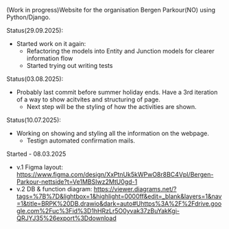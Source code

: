 (Work in progress)Website for the organisation Bergen Parkour(NO) using Python/Django.

Status(29.09.2025):
- Started work on it again:
    - Refactoring the models into Entity and Junction models for clearer information flow
    - Started trying out writing tests

Status(03.08.2025):
- Probably last commit before summer holiday ends. Have a 3rd iteration of a way to show acitvites and structuring of page.
    - Next step will be the styling of how the activities are shown.

Status(10.07.2025):
- Working on showing and styling all the information on the webpage.
    - Testign automated confirmation mails.

Started - 08.03.2025
- v.1 Figma layout: https://www.figma.com/design/XxPtnUk5kWPwO8r8BC4VpI/Bergen-Parkour-nettside?t=Ve1MBSIwz2MtU0gd-1
- v.2 DB & function diagram: https://viewer.diagrams.net/?tags=%7B%7D&lightbox=1&highlight=0000ff&edit=_blank&layers=1&nav=1&title=BRPK%20DB.drawio&dark=auto#Uhttps%3A%2F%2Fdrive.google.com%2Fuc%3Fid%3D1hHRzLr5O0yvak37zBuYakKgi-QRJYJ35%26export%3Ddownload